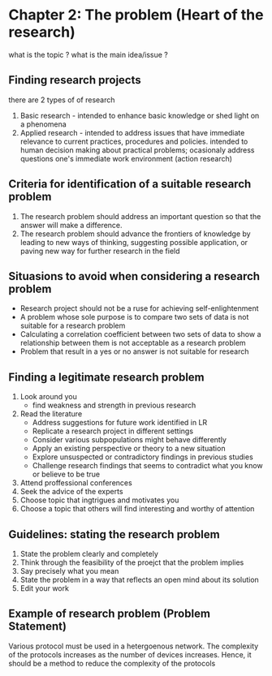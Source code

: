 # Chapter 2: The problem (Heart of the research)

what is the topic ?
what is the main idea/issue ?

## Finding research projects
there are 2 types of of research
1. Basic research - intended to enhance basic knowledge or shed light on a phenomena
2. Applied research - intended to address issues that have immediate relevance to current practices, procedures and policies. intended to human decision making about practical problems; ocasionaly address questions one's immediate work environment (action research)

## Criteria for identification of a suitable research problem
1. The research problem should address an important question so that the answer will make a difference.
2. The research problem should advance the frontiers of knowledge by leading to new ways of thinking, suggesting possible application, or paving new way for further research in the field

## Situasions to avoid when considering a research problem
- Research project should not be a ruse for achieving self-enlightenment
- A problem whose sole purpose is to compare two sets of data is not suitable for a research problem
- Calculating a correlation coefficient between two sets of data to show a relationship between them is not acceptable as a research problem
- Problem that result in a yes or no answer is not suitable for research

## Finding a legitimate research problem
1. Look around you
	- find weakness and strength in previous research
2. Read the literature
	- Address suggestions for future work identified in LR
	- Replicate a research project in different settings
	- Consider various subpopulations might behave differently
	- Apply an existing perspective or theory to a new situation
	- Explore unsuspected or contradictory findings in previous studies
	- Challenge research findings that seems to contradict what you know or believe to be true
3. Attend proffessional conferences
4. Seek the advice of the experts
5. Choose topic that ingtrigues and motivates you
6. Choose a topic that others will find interesting and worthy of attention

## Guidelines: stating the research problem
1. State the problem clearly and completely
2. Think through the feasibility of the proejct that the problem implies
3. Say precisely what you mean
4. State the problem in a way that reflects an open mind about its solution
5. Edit your work

## Example of research problem (Problem Statement)
Various protocol must be used in a hetergoenous network.
The complexity of the protocols increases as the number of devices increases.
Hence, it should be a method to reduce the complexity of the protocols
